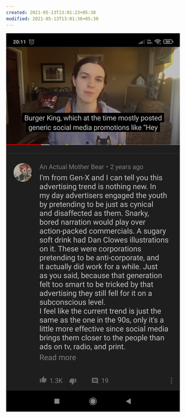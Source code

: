 ```yaml
---
created: 2021-05-13T13:01:23+05:30
modified: 2021-05-13T13:01:36+05:30
---
```


![Image](./image_picker2651742148575735864.jpg)
